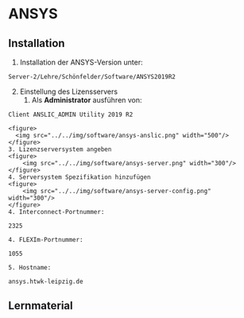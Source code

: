 # ANSYS

## Installation

1. Installation der ANSYS-Version unter:
``` shell
Server-2/Lehre/Schönfelder/Software/ANSYS2019R2
```
2. Einstellung des Lizensservers
    1. Als **Administrator** ausführen von:
```` shell
Client ANSLIC_ADMIN Utility 2019 R2
````
    <figure>
      <img src="../../img/software/ansys-anslic.png" width="500"/>
    </figure>
    3. Lizenzserversystem angeben
    <figure>
        <img src="../../img/software/ansys-server.png" width="300"/>
    </figure>
    4. Serversystem Spezifikation hinzufügen
    <figure>
        <img src="../../img/software/ansys-server-config.png" width="300"/>
    </figure>
    4. Interconnect-Portnummer: 
``` shell
2325
```
    4. FLEXIm-Portnummer:
``` shell
1055
```
    5. Hostname:
``` shell
ansys.htwk-leipzig.de
```

## Lernmaterial
